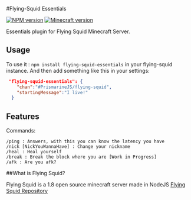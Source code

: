 #Flying-Squid Essentials

[![NPM version](https://img.shields.io/npm/v/flying-squid-essentials.svg)](https://www.npmjs.com/package/flying-squid-essentials)
[![Minecraft version](https://img.shields.io/badge/minecraft%20version-1.8-brightgreen.svg)]()

Essentials plugin for Flying Squid Minecraft Server.

## Usage

To use it : `npm install flying-squid-essentials` in your flying-squid instance.
And then add something like this in your settings:
```json
 "flying-squid-essentials": {
    "chan":"#PrismarineJS/flying-squid",
    "startingMessage":"I live!"
  }
```

## Features

Commands:
```
/ping : Answers, with this you can know the latency you have
/nick [NickYouWannaHave] : Change your nickname
/heal : Heal yourself
/break : Break the block where you are [Work in Progress]
/afk : Are you afk?
```

##What is Flying Squid?

Flying Squid is a 1.8 open source minecraft server made in NodeJS
[Flying Squid Repository](https://github.com/PrismarineJS/flying-squid)
